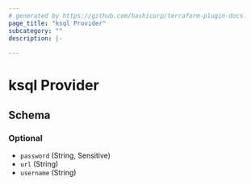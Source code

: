 ```yaml
---
# generated by https://github.com/hashicorp/terraform-plugin-docs
page_title: "ksql Provider"
subcategory: ""
description: |-
  
---
```


# ksql Provider





<!-- schema generated by tfplugindocs -->
## Schema

### Optional

- `password` (String, Sensitive)
- `url` (String)
- `username` (String)
